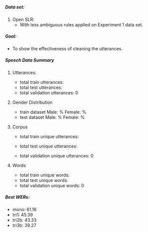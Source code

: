##### Data set:

1. Open SLR:
    * With less ambiguous rules applied on Experiment 1 data set.

##### Goal:
- To show the effectiveness of cleaning the utterances.   

##### Speech Data Summary

1. Utterances:
    * total train utterances: 
    * total test utterances: 
    * total validation utterances: 0

2. Gender Distribution
    * train dataset Male: % Female: %
    * test dataset Male: % Female: %

3. Corpus
    * total train unique utterances: 

    * total test unique utterances: 

    * total validation  unique utterances: 0

4. Words
    * total train unique words: 
    * total test unique words: 
    * total validation  unique words: 0

##### Best WERs:

- mono: 61.16
- tri1: 45.39
- tri2b: 43.33
- tri3b: 39.27